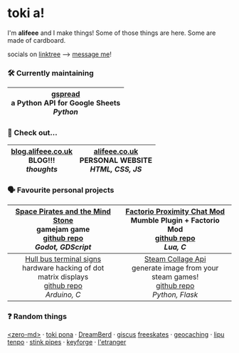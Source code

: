 # toki a!

I'm **alifeee** and I make things! Some of those things are here. Some are made of cardboard.

socials on [linktree](https://linktr.ee/alifeee) --> [message me](https://linktr.ee/alifeee)!

### 🛠 Currently maintaining

| [gspread][gspread] <br> a Python API for Google Sheets <br> *Python*|
| --- |

[gspread]: https://github.com/burnash/gspread

### 👀 Check out...

| [blog.alifeee.co.uk](https://blog.alifeee.co.uk) <br> BLOG!!! <br> *thoughts* | [alifeee.co.uk](https://alifeee.co.uk) <br> PERSONAL WEBSITE <br> *HTML, CSS, JS* |
| --- | --- |

### 🗣 Favourite personal projects

| [Space Pirates and the Mind Stone][space-pirates] <br> gamejam game <br> [github repo][space-pirates#gh] <br> *Godot, GDScript* | [Factorio Proximity Chat Mod][factorio prox chat] <br> Mumble Plugin + Factorio Mod <br> [github repo][factorio prox chat#gh] <br> *Lua, C* |
| :-: | :-: |
| [Hull bus terminal signs][hull bus signs] <br> hardware hacking of dot matrix displays <br> [github repo][hull bus signs#gh] <br> *Arduino, C* | [Steam Collage Api] <br> generate image from your steam games! <br> [github repo][Steam Collage Api#gh] <br> *Python, Flask* |

[space-pirates]: https://alifeee.itch.io/space-pirates-and-the-mind-stone
[space-pirates#gh]: https://github.com/alifeee/space-pirates
[Steam Collage Api]: https://alifeee.co.uk/steam_mosaic/
[Steam Collage Api#gh]: https://github.com/alifeee/steam_collage_api
[hull bus signs]: https://blog.alifeee.co.uk/hull-bus-sign/
[hull bus signs#gh]: https://github.com/ConnectedHumber/Bus-Terminal-Signs
[factorio prox chat]: https://mods.factorio.com/mod/proximity-voice-chat
[factorio prox chat#gh]: https://github.com/alifeee/Factorio-Proximity-Voice-Chat/

### ❓ Random things

[\<zero-md\>] · [toki pona] · [DreamBerd] · [giscus] [freeskates] · [geocaching] · [lipu tenpo] · [stink pipes] · [keyforge] · [l'etranger]

[\<zero-md\>]: https://github.com/zerodevx/zero-md
[toki pona]: https://tokipona.org/
[freeskates]: https://www.jmkride.com/
[geocaching]: https://www.geocaching.com/play
[stink pipes]: https://www.designingbuildings.co.uk/wiki/Stink_pipes
[keyforge]: https://keyforging.com/
[l'etranger]: https://www.youtube.com/watch?v=zcHDMXhTlg0
[lipu tenpo]: https://linktr.ee/liputenpo
[DreamBerd]: https://github.com/TodePond/DreamBerd
[giscus]: https://github.com/giscus/giscus
